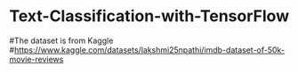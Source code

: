 # Text-Classification-with-TensorFlow

#The dataset is from Kaggle
#https://www.kaggle.com/datasets/lakshmi25npathi/imdb-dataset-of-50k-movie-reviews
